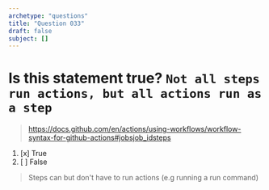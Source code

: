 ```yaml
---
archetype: "questions"
title: "Question 033"
draft: false
subject: []
---
```


# Is this statement true? `Not all steps run actions, but all actions run as a step`
> https://docs.github.com/en/actions/using-workflows/workflow-syntax-for-github-actions#jobsjob_idsteps
1. [x] True
1. [ ] False
> Steps can but don't have to run actions (e.g running a run command)

